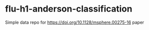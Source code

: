 # flu-h1-anderson-classification
Simple data repo for https://doi.org/10.1128/msphere.00275-16 paper
